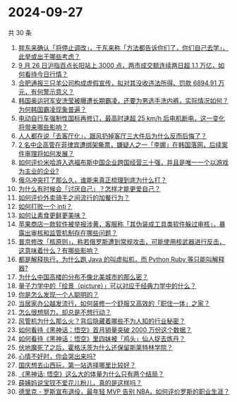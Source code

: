 # 2024-09-27

共 30 条

<!-- BEGIN ZHIHUVIDEO -->
<!-- 最后更新时间 Fri Sep 27 2024 00:14:03 GMT+0800 (China Standard Time) -->
1. [胖东来确认「将停止调改」，于东来称「方法都告诉你们了，你们自己去学」，此举或出于哪些考虑？](https://www.zhihu.com/question/668271727)
1. [9 月 26 日沪指百点长阳站上 3000 点，两市成交额连续两日超 1.1 万亿，如何看待今日行情？](https://www.zhihu.com/question/668271524)
1. [合肥通报三只羊公司构成虚假宣传，拟对其没收违法所得、罚款 6894.91 万元，有何警示意义？](https://www.zhihu.com/question/668875746)
1. [韩国奥运冠军安洗莹被曝遭长期霸凌，还要为男选手洗内裤，实际情况如何？为何韩国霸凌现象普遍？](https://www.zhihu.com/question/668271665)
1. [电动自行车强制性国标再修订，最高时速超 25 km/h 后电机断电，这一变化将带来哪些影响？](https://www.zhihu.com/question/667761824)
1. [人人都在说「去客厅化」，跟风扔掉客厅三大件后为什么反而后悔了？](https://www.zhihu.com/question/666298080)
1. [2 名中企高管在菲律宾遭绑架撕票，嫌疑人之一「李娜」在韩国落网，后续案件审理将如何发展？](https://www.zhihu.com/question/667980990)
1. [如何评价米哈游入选福布斯中国企业跨国经营三十强，并且是唯一一个以游戏为主业的企业?](https://www.zhihu.com/question/668272394)
1. [俄乌冲突打了那么久，谁能来真正梳理到底为什么打？](https://www.zhihu.com/question/668232660)
1. [为什么有时候会「讨厌自己」？怎样才能更爱自己？](https://www.zhihu.com/question/667579042)
1. [如何评价外卖骑手之间流行的加餐行为？](https://www.zhihu.com/question/658256921)
1. [如何打败一个 intj？](https://www.zhihu.com/question/654950358)
1. [如何让素食更鲜更美味？](https://www.zhihu.com/question/667978197)
1. [苹果商店一款软件被举报涉黄，客服称「其伪装成工具类软件躲过审核」，暴露出审核和监管机制存在哪些问题？](https://www.zhihu.com/question/668150777)
1. [普京修改「核原则」，称若俄罗斯遭到常规攻击，可能使用核武器进行反击，这意味着什么？有哪些影响？](https://www.zhihu.com/question/668268045)
1. [都是解释执行，为什么跑 Java 的叫虚拟机，而 Python Ruby 等只能叫解释器?](https://www.zhihu.com/question/647430973)
1. [为什么中国高楼的分布不像北美城市的那么密？](https://www.zhihu.com/question/330249681)
1. [量子力学中的「绘景（picture）」可以对应于经典力学中的什么？](https://www.zhihu.com/question/492478116)
1. [你是怎么发现一个人聪明的？](https://www.zhihu.com/question/665287517)
1. [当居家办公越发流行，如何装修一个舒服又高效的「职住一体」之家？](https://www.zhihu.com/question/665982251)
1. [怎么很想努力，却总是不想行动？](https://www.zhihu.com/question/668018621)
1. [风管机为什么那么火？背后隐藏着哪些不为人知的行业秘密？](https://www.zhihu.com/question/668269420)
1. [‌如何看待《黑神话：悟空》首月销量突破 2000 万份这个数据？](https://www.zhihu.com/question/668282490)
1. [如何看待《黑神话：悟空》里四妹被「鸡头」仙人捉去炼丹？](https://www.zhihu.com/question/665009055)
1. [伏地魔死了之后，霍格沃茨为什么还保留斯莱特林学院？](https://www.zhihu.com/question/667884282)
1. [心情不好时，你会哭出来吗?](https://www.zhihu.com/question/666080016)
1. [国庆想去山西玩，第一站选择哪里比较好？](https://www.zhihu.com/question/666872460)
1. [《黑神话: 悟空》这么大的体量为什么只有两个结局？](https://www.zhihu.com/question/665067495)
1. [薛姨妈说宝钗不爱花儿粉儿，真的是这样吗？](https://www.zhihu.com/question/650560689)
1. [德里克 - 罗斯宣布退役，最年轻 MVP 告别 NBA，如何评价罗斯的职业生涯？](https://www.zhihu.com/question/668625933)
<!-- END ZHIHUVIDEO -->
